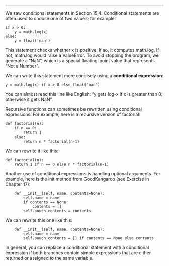 -----------------------

We saw conditional statements in Section 15.4. Conditional statements are often used to choose one of two values; for example:

    if x > 0:
        y = math.log(x)
    else:
        y = float('nan')

This statement checks whether <span>x</span> is positive. If so, it computes <span>math.log</span>. If not, <span>math.log</span> would raise a ValueError. To avoid stopping the program, we generate a “NaN”, which is a special floating-point value that represents “Not a Number”.

We can write this statement more concisely using a <span>**conditional expression**</span>:

    y = math.log(x) if x > 0 else float('nan')

You can almost read this line like English: “<span>y</span> gets log-<span>x</span> if <span>x</span> is greater than 0; otherwise it gets NaN”.

Recursive functions can sometimes be rewritten using conditional expressions. For example, here is a recursive version of <span>factorial</span>:

    def factorial(n):
        if n == 0:
            return 1
        else:
            return n * factorial(n-1)

We can rewrite it like this:

    def factorial(n):
        return 1 if n == 0 else n * factorial(n-1)

Another use of conditional expressions is handling optional arguments. For example, here is the init method from <span>GoodKangaroo</span> (see Exercise in Chapter 17):

        def __init__(self, name, contents=None):
            self.name = name
            if contents == None:
                contents = []
            self.pouch_contents = contents

We can rewrite this one like this:

        def __init__(self, name, contents=None):
            self.name = name
            self.pouch_contents = [] if contents == None else contents 

In general, you can replace a conditional statement with a conditional expression if both branches contain simple expressions that are either returned or assigned to the same variable.

